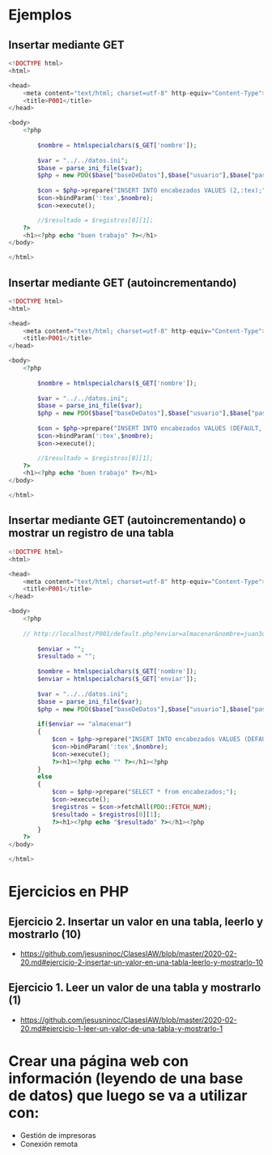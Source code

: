 # Ejemplos
## Insertar mediante GET
```PHP
<!DOCTYPE html>
<html>

<head>
	<meta content="text/html; charset=utf-8" http-equiv="Content-Type">
	<title>P001</title>
</head>

<body>
	<?php
	
		$nombre = htmlspecialchars($_GET['nombre']); 
		
		$var = "../../datos.ini";
		$base = parse_ini_file($var);		
		$php = new PDO($base["baseDeDatos"],$base["usuario"],$base["password"]);
		
		$con = $php->prepare("INSERT INTO encabezados VALUES (2,:tex);");
		$con->bindParam(':tex',$nombre);
		$con->execute();

		//$resultado = $registros[0][1];
	?>
	<h1><?php echo "buen trabajo" ?></h1>
</body>

</html>
```

## Insertar mediante GET (autoincrementando)
```PHP
<!DOCTYPE html>
<html>

<head>
	<meta content="text/html; charset=utf-8" http-equiv="Content-Type">
	<title>P001</title>
</head>

<body>
	<?php
	
		$nombre = htmlspecialchars($_GET['nombre']); 
		
		$var = "../../datos.ini";
		$base = parse_ini_file($var);		
		$php = new PDO($base["baseDeDatos"],$base["usuario"],$base["password"]);
		
		$con = $php->prepare("INSERT INTO encabezados VALUES (DEFAULT,:tex);");
		$con->bindParam(':tex',$nombre);
		$con->execute();

		//$resultado = $registros[0][1];
	?>
	<h1><?php echo "buen trabajo" ?></h1>
</body>

</html>
```

## Insertar mediante GET (autoincrementando) o mostrar un registro de una tabla
```PHP
<!DOCTYPE html>
<html>

<head>
	<meta content="text/html; charset=utf-8" http-equiv="Content-Type">
	<title>P001</title>
</head>

<body>
	<?php
	
	// http://localhost/P001/default.php?enviar=almacenar&nombre=juan3dd
	
		$enviar = "";
		$resultado = "";
				
		$nombre = htmlspecialchars($_GET['nombre']); 
		$enviar = htmlspecialchars($_GET['enviar']); 
		
		$var = "../../datos.ini";
		$base = parse_ini_file($var);		
		$php = new PDO($base["baseDeDatos"],$base["usuario"],$base["password"]);
		
		if($enviar == "almacenar")
		{
			$con = $php->prepare("INSERT INTO encabezados VALUES (DEFAULT,:tex);");
			$con->bindParam(':tex',$nombre);
			$con->execute();
			?><h1><?php echo "" ?></h1><?php
		}
		else
		{
			$con = $php->prepare("SELECT * from encabezados;");
			$con->execute();
			$registros = $con->fetchAll(PDO::FETCH_NUM);	
			$resultado = $registros[0][1];			
			?><h1><?php echo "$resultado" ?></h1><?php
		}
	?>
</body>

</html>
```

# Ejercicios en PHP
## Ejercicio 2. Insertar un valor en una tabla, leerlo y mostrarlo (10)
* https://github.com/jesusninoc/ClasesIAW/blob/master/2020-02-20.md#ejercicio-2-insertar-un-valor-en-una-tabla-leerlo-y-mostrarlo-10
## Ejercicio 1. Leer un valor de una tabla y mostrarlo (1)
* https://github.com/jesusninoc/ClasesIAW/blob/master/2020-02-20.md#ejercicio-1-leer-un-valor-de-una-tabla-y-mostrarlo-1

# Crear una página web con información (leyendo de una base de datos) que luego se va a utilizar con:
- Gestión de impresoras
- Conexión remota

